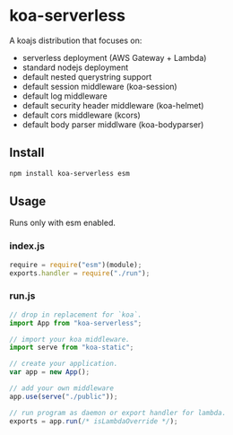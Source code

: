 # koa-serverless

A koajs distribution that focuses on:

- serverless deployment (AWS Gateway + Lambda)
- standard nodejs deployment
- default nested querystring support
- default session middleware (koa-session)
- default log middleware
- default security header middleware (koa-helmet)
- default cors middleware (kcors)
- default body parser middlware (koa-bodyparser)

## Install

```sh
npm install koa-serverless esm
```

## Usage

Runs only with esm enabled.

### index.js

```js
require = require("esm")(module);
exports.handler = require("./run");
```

### run.js

```js
// drop in replacement for `koa`.
import App from "koa-serverless";

// import your koa middleware.
import serve from "koa-static";

// create your application.
var app = new App();

// add your own middleware
app.use(serve("./public"));

// run program as daemon or export handler for lambda.
exports = app.run(/* isLambdaOverride */);
```
